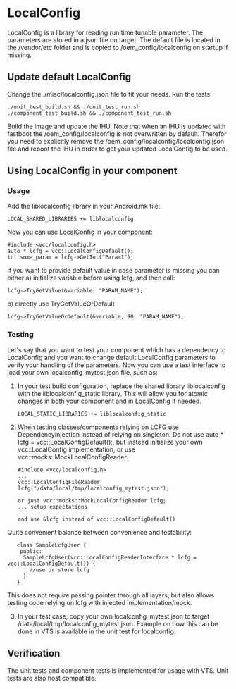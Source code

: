 # LocalConfig

LocalConfig is a library for reading run time tunable parameter. The parameters are
stored in a json file on target. The default file is located in the /vendor/etc folder
and is copied to /oem_config/localconfig on startup if missing.

## Update default LocalConfig

Change the ./misc/localconfig.json file to fit your needs. Run the tests

    ./unit_test_build.sh && ./unit_test_run.sh
    ./component_test_build.sh && ./component_test_run.sh

Build the image and update the IHU. Note that when an IHU is updated with fastboot the
/oem_config/localconfig is not overwritten by default. Therefor you need to explicitly
remove the /oem_config/localconfig/localconfig.json file and reboot the IHU in order to
get your updated LocalConfig to be used.

## Using LocalConfig in your component

### Usage

Add the liblocalconfig library in your Android.mk file:

    LOCAL_SHARED_LIBRARIES += liblocalconfig

Now you can use LocalConfig in your component:

    #include <vcc/localconfig.h>
    auto * lcfg = vcc::LocalConfigDefault();
    int some_param = lcfg->GetInt("Param1");

If you want to provide default value in case parameter is missing you can either
a) initialize variable before using lcfg, and then call:

    lcfg->TryGetValue(&variable, "PARAM_NAME");

b) directly use TryGetValueOrDefault

    lcfg->TryGetValueOrDefault(&variable, 90, "PARAM_NAME");

### Testing

Let's say that you want to test your component which has a dependency to LocalConfig
and you want to change default LocalConfig parameters to verify your handling of the parameters.
Now you can use a test interface to load your own localconfig_mytest.json file, such as:

1. In your test build configuration, replace the shared library liblocalconfig with
   the liblocalconfig_static library. This will allow you for atomic changes in both your component
   and in LocalConfig if needed.

       LOCAL_STATIC_LIBRARIES += liblocalconfig_static

2. When testing classes/components relying on LCFG use DependencyInjection instead of relying on singleton. Do not use auto * lcfg = vcc::LocalConfigDefault();, but instead initialize your own vcc::LocalConfig implementation, or use vcc::mocks::MockLocalConfigReader. 

       #include <vcc/localconfig.h>
       ...
       vcc::LocalConfigFileReader lcfg("/data/local/tmp/localconfig_mytest.json");

       or just vcc::mocks::MockLocalConfigReader lcfg;
       ... setup expectations

       and use &lcfg instead of vcc::LocalConfigDefault()

Quite convenient balance between convenience and testability:

       class SampleLcfgUser {
        public:
         SampleLcfgUser(vcc::LocalConfigReaderInterface * lcfg = vcc::LocalConfigDefault()) {
           //use or store lcfg
         }
       }

This does not require passing pointer through all layers, but also allows testing code relying on lcfg with injected implementation/mock.

3. In your test case, copy your own localconfig_mytest.json to target /data/local/tmp/localconfig_mytest.json.
   Example on how this can be done in VTS is available in the unit test for localconfig.

## Verification

The unit tests and component tests is implemented for usage with VTS. Unit tests are also host compatible.
